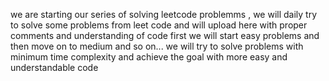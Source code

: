 we are starting our series of solving leetcode problemms , we will daily try to solve some problems from leet code and will upload here with proper comments and understanding of code
first we will start easy problems and then move on to medium and so on...
we will try to solve problems with minimum time complexity and achieve the goal with more easy and understandable code

